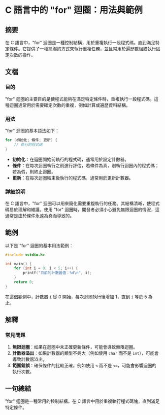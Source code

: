 <!--
Meta Description: # C 語言中的 "for" 迴圈：用法與範例 ## 摘要 在 C 語言中，"for" 迴圈是一種控制結構，用於重複執行一段程式碼，直到滿足特定條件。它提供了一種簡潔的方式來執行重複任務，並且常用於遍歷數組或執行固定次數的操作。 ## 文檔 ### 目的 "for" 迴圈的主要目的是使程式能夠在滿足...
Meta Keywords: int, 語言中, 直到滿足特定條件, 初始化, 例如使用
-->

# C 語言中的 "for" 迴圈：用法與範例

## 摘要
在 C 語言中，"for" 迴圈是一種控制結構，用於重複執行一段程式碼，直到滿足特定條件。它提供了一種簡潔的方式來執行重複任務，並且常用於遍歷數組或執行固定次數的操作。

## 文檔
### 目的
"for" 迴圈的主要目的是使程式能夠在滿足特定條件時，重複執行一段程式碼。這種迴圈通常用於需要確定次數的重複，例如計算或遍歷資料結構。

### 用法
"for" 迴圈的基本語法如下：

```c
for (初始化; 條件; 更新) {
    // 執行的程式碼
}
```

- **初始化**：在迴圈開始前執行的程式碼，通常用於設定計數器。
- **條件**：在每次迴圈執行之前進行評估，若條件為真，則執行迴圈內的程式碼；若為假，則終止迴圈。
- **更新**：在每次迴圈結束後執行的程式碼，通常用於更新計數器。

### 詳細說明
在 C 語言中，"for" 迴圈可以用來簡化需要重複執行的任務。其結構清晰，使程式碼易於理解和維護。使用 "for" 迴圈時，開發者必須小心避免無限迴圈的情況，這通常是由於條件永遠為真而導致的。

## 範例
以下是 "for" 迴圈的基本用法範例：

```c
#include <stdio.h>

int main() {
    for (int i = 0; i < 5; i++) {
        printf("目前的計數器值：%d\n", i);
    }
    return 0;
}
```

在這個範例中，計數器 `i` 從 0 開始，每次迴圈執行後增加 1，直到 `i` 等於 5 為止。

## 解釋
### 常見問題
1. **無限迴圈**：如果在迴圈中未正確更新條件，可能會導致無限迴圈。
2. **計數器溢出**：如果計數器的類型不夠大（例如使用 `char` 而不是 `int`），可能會導致計數器溢出。
3. **範圍錯誤**：確保條件的比較正確，例如使用 `<` 而不是 `<=`，可能會影響迴圈的執行次數。

## 一句總結
"for" 迴圈是一種常用的控制結構，在 C 語言中用於重複執行程式碼塊，直到滿足特定條件。